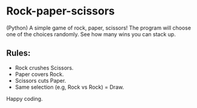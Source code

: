 # Rock-paper-scissors
(Python) A simple game of rock, paper, scissors! The program will choose one of the choices randomly. See how many wins you can stack up.  


## Rules:
- Rock crushes Scissors.
- Paper covers Rock.
- Scissors cuts Paper.
- Same selection (e.g, Rock vs Rock) = Draw.

Happy coding.
